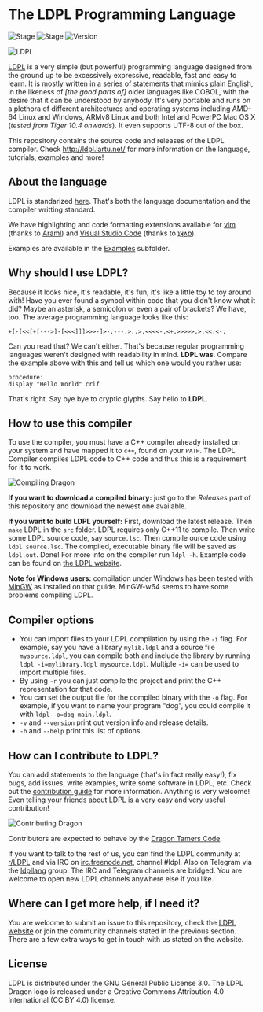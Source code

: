 # The LDPL Programming Language
![Stage](https://img.shields.io/badge/build-passing-green.svg) ![Stage](https://img.shields.io/badge/tests-passing-green.svg) ![Version](https://img.shields.io/badge/version-2.2.0-blue.svg)

![LDPL](http://ldpl.lartu.net/ldpl-logo-new.png)

[LDPL](http://ldpl.lartu.net/) is a very simple (but powerful) programming language designed from the ground up to be excessively expressive, readable, fast and easy to learn. It is mostly written in a series of statements that mimics plain English, in the likeness of *[the good parts of]* older languages like COBOL, with the desire that it can be understood by anybody. It's very portable and runs on a plethora of different architectures and operating systems including AMD-64 Linux and Windows, ARMv8 Linux and both Intel and PowerPC Mac OS X (*tested from Tiger 10.4 onwards*). It even supports UTF-8 out of the box.

This repository contains the source code and releases of the LDPL compiler.
Check http://ldpl.lartu.net/ for more information on the language, tutorials, examples and more!

## About the language

LDPL is standarized [here](https://ldpl.gitbook.io).
That's both the language documentation and the compiler writting standard. 

We have highlighting and code formatting extensions available for [vim](https://github.com/araml/ldpl.vim) (thanks to [Araml](https://github.com/araml)) and [Visual Studio Code](https://marketplace.visualstudio.com/items?itemName=dvkt.vscode-ldpl) (thanks to [ʇʞʌp](https://github.com/dvkt)).

Examples are available in the [Examples](/examples) subfolder.

## Why should I use LDPL?

Because it looks nice, it's readable, it's fun, it's like a little toy to toy around with! Have you ever found a symbol within code that you didn't know what it did? Maybe an asterisk, a semicolon or even a pair of brackets? We have, too. The average programming language looks like this: 

```
+[-[<<[+[--->]-[<<<]]]>>>-]>-.---.>..>.<<<<-.<+.>>>>>.>.<<.<-.
```

Can you read that? We can't either. That's because regular programming languages weren't designed with readability in mind. **LDPL was**. Compare the example above with this and tell us which one would you rather use: 

```
procedure:
display "Hello World" crlf 
```

That's right. Say bye bye to cryptic glyphs. Say hello to **LDPL**. 

## How to use this compiler

To use the compiler, you must have a C++ compiler already installed on your system and have mapped it to `c++`, found on your `PATH`. The LDPL Compiler compiles LDPL code to C++ code and thus this is a requirement for it to work.

![Compiling Dragon](https://ldpl.lartu.net/reference/ldpl-reference.png)

**If you want to download a compiled binary:** just go to the *Releases* part of this repository and download the newest one available.

**If you want to build LDPL yourself:** First, download the latest release.
Then `make` LDPL in the `src` folder. LDPL requires only C++11 to compile.
Then write some LDPL source code, say `source.lsc`.
Then compile ource code using `ldpl source.lsc`. The compiled, executable binary file will be saved as `ldpl.out`.
Done! For more info on the compiler run `ldpl -h`.
Example code can be found on [the LDPL website](http://ldpl.lartu.net).

**Note for Windows users:** compilation under Windows has been tested with [MinGW](http://www.mingw.org/wiki/Getting_Started) as installed on that guide. MinGW-w64 seems to have some problems compiling LDPL.

## Compiler options

 * You can import files to your LDPL compilation by using the `-i` flag. For example, say you have a library `mylib.ldpl` and a source file `mysource.ldpl`, you can compile both and include the library by running `ldpl -i=mylibrary.ldpl mysource.ldpl`. Multiple `-i=` can be used to import multiple files.
 * By using `-r` you can just compile the project and print the C++ representation for that code.
 * You can set the output file for the compiled binary with the `-o` flag. For example, if you want to name your program "dog", you could compile it with `ldpl -o=dog main.ldpl`.
 * `-v` and `--version` print out version info and release details.
 * `-h` and `--help` print this list of options.

## How can I contribute to LDPL?

You can add statements to the language (that's in fact really easy!), fix bugs, add issues, write examples, write some software in LDPL, etc. Check out the [contribution guide](/CONTRIBUTING.md) for more information. Anything is very welcome! Even telling your friends about LDPL is a very easy and very useful contribution!

![Contributing Dragon](https://ldpl.lartu.net/tutorial-ldpl.png)

Contributors are expected to behave by the [Dragon Tamers Code](/CODE_OF_CONDUCT.md).

If you want to talk to the rest of us, you can find the LDPL community at [r/LDPL](http://reddit.com/r/LDPL) and via IRC on [irc.freenode.net](http://irc.freenode.net/), channel #ldpl. Also on Telegram via the [ldpllang](https://t.me/ldpllang) group. The IRC and Telegram channels are bridged. You are welcome to open new LDPL channels anywhere else if you like.

## Where can I get more help, if I need it?

You are welcome to submit an issue to this repository, check the [LDPL website](http://ldpl.lartu.net) or join the community channels stated in the previous section. There are a few extra ways to get in touch with us stated on the website.

## License

LDPL is distributed under the GNU General Public License 3.0. The LDPL Dragon logo is released under a Creative Commons Attribution 4.0 International (CC BY 4.0) license.
